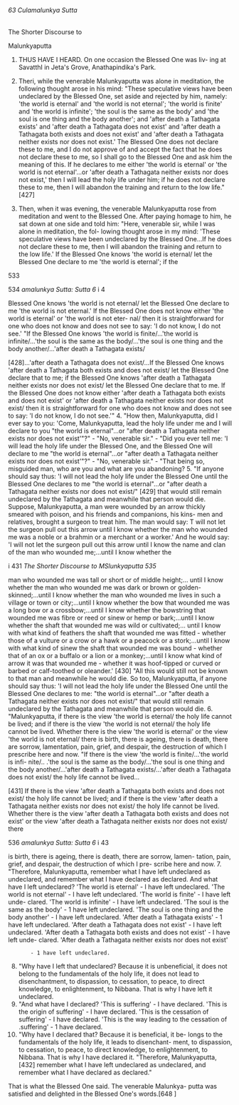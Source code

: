 ###### 63 Culamalunkya Sutta

 The Shorter Discourse to

 Malunkyaputta

1. THUS HAVE I HEARD. On one occasion the Blessed One was liv-
ing at SavatthI in Jeta's Grove, Anathapindika's Park.
2. Theri, while the venerable Malunkyaputta was alone in
meditation, the following thought arose in his mind:
"These speculative views have been undeclared by the
Blessed One, set aside and rejected by him, namely: 'the world
is eternal' and 'the world is not eternal'; 'the world is finite' and
'the world is infinite'; 'the soul is the same as the body' and 'the
soul is one thing and the body another'; and 'after death a
Tathagata exists' and 'after death a Tathagata does not exist'
and 'after death a Tathagata both exists and does not exist' and
'after death a Tathagata neither exists nor does not exist.' The
Blessed One does not declare these to me, and I do not approve
of and accept the fact that he does not declare these to me, so I
shall go to the Blessed One and ask him the meaning of this. If
he declares to me either 'the world is eternal' or 'the world is
not eternal'...or 'after death a Tathagata neither exists nor does
not exist,' then I will lead the holy life under him; if he does not
declare these to me, then I will abandon the training and return
to the low life." [427]

3. Then, when it was evening, the venerable Malunkyaputta
rose from meditation and went to the Blessed One. After paying
homage to him, he sat down at one side and told him:
"Here, venerable sir, while I was alone in meditation, the fol-
lowing thought arose in my mind: 'These speculative views
have been undeclared by the Blessed One...If he does not
declare these to me, then I will abandon the training and return
to the low life.' If the Blessed One knows 'the world is eternal/
let the Blessed One declare to me 'the world is eternal'; if the

533

534 _amalunkya Sutta: Sutta 6_ i 4

Blessed One knows 'the world is not eternal/ let the Blessed One
declare to me 'the world is not eternal.' If the Blessed One does
not know either 'the world is eternal' or 'the world is not eter-
nal/ then it is straightforward for one who does not know and
does not see to say: 'I do not know, I do not see.'
"If the Blessed One knows 'the world is finite/...'the world is
infinite/...'the soul is the same as the body/...'the soul is one
thing and the body another/...'after death a Tathagata exists/

[428]...'after death a Tathagata does not exist/...If the Blessed
One knows 'after death a Tathagata both exists and does not
exist/ let the Blessed One declare that to me; if the Blessed One
knows 'after death a Tathagata neither exists nor does not exist/
let the Blessed One declare that to me. If the Blessed One does
not know either 'after death a Tathagata both exists and does
not exist' or 'after death a Tathagata neither exists nor does not
exist/ then it is straightforward for one who does not know and
does not see to say: 'I do not know, I do not see.'"
4. "How then, Malunkyaputta, did I ever say to you: 'Come,
Malunkyaputta, lead the holy life under me and I will declare to
you "the world is eternal"...or "after death a Tathagata neither
exists nor does not exist'"?" - "No, venerable sir." - "Did you
ever tell me: 'I will lead the holy life under the Blessed One, and
the Blessed One will declare to me "the world is eternal"...or
"after death a Tathagata neither exists nor does not exist'"?" -
"No, venerable sir." - "That being so, misguided man, who are
you and what are you abandoning?
5. "If anyone should say thus: 'I will not lead the holy life
under the Blessed One until the Blessed One declares to me "the
world is eternal"...or "after death a Tathagata neither exists nor
does not exist/" [429] that would still remain undeclared by the
Tathagata and meanwhile that person would die. Suppose,
Malunkyaputta, a man were wounded by an arrow thickly
smeared with poison, and his friends and companions, his kins-
men and relatives, brought a surgeon to treat him. The man
would say: T will not let the surgeon pull out this arrow until I
know whether the man who wounded me was a noble or a
brahmin or a merchant or a worker.' And he would say: 'I will
not let the surgeon pull out this arrow until I know the name and
clan of the man who wounded me;...until I know whether the

i 431 _The Shorter Discourse to MSlunkyaputta 535_

man who wounded me was tall or short or of middle height;...
until I know whether the man who wounded me was dark or
brown or golden-skinned;...until I know whether the man who
wounded me lives in such a village or town or city;...until I
know whether the bow that wounded me was a long bow or a
crossbow;...until I know whether the bowstring that wounded
me was fibre or reed or sinew or hemp or bark;...until I know
whether the shaft that wounded me was wild or cultivated;...
until I know with what kind of feathers the shaft that wounded
me was fitted - whether those of a vulture or a crow or a hawk
or a peacock or a stork;...until I know with what kind of sinew
the shaft that wounded me was bound - whether that of an ox
or a buffalo or a lion or a monkey;...until I know what kind of
arrow it was that wounded me - whether it was hoof-tipped or
curved or barbed or calf-toothed or oleander.' [430]
"All this would still not be known to that man and meanwhile
he would die. So too, Malunkyaputta, if anyone should say thus:
'I will not lead the holy life under the Blessed One until the
Blessed One declares to me: "the world is eternal"...or "after
death a Tathagata neither exists nor does not exist/" that would
still remain undeclared by the Tathagata and meanwhile that
person would die.
6. "Malunkyaputta, if there is the view 'the world is eternal/
the holy life cannot be lived; and if there is the view 'the world
is not eternal/ the holy life cannot be lived. Whether there is the
view 'the world is eternal' or the view 'the world is not eternal/
there is birth, there is ageing, there is death, there are sorrow,
lamentation, pain, grief, and despair, the destruction of which I
prescribe here and now.
"If there is the view 'the world is finite/...'the world is infi-
nite/.. .'the soul is the same as the body/...'the soul is one thing
and the body another/...'after death a Tathagata exists/...'after
death a Tathagata does not exist/ the holy life cannot be lived...

[431] If there is the view 'after death a Tathagata both exists and
does not exist/ the holy life cannot be lived; and if there is the
view 'after death a Tathagata neither exists nor does not exist/
the holy life cannot be lived. Whether there is the view 'after
death a Tathagata both exists and does not exist' or the view
'after death a Tathagata neither exists nor does not exist/ there

536 _amalunkya Sutta: Sutta 6_ i 43

is birth, there is ageing, there is death, there are sorrow, lamen-
tation, pain, grief, and despair, the destruction of which I pre-
scribe here and now.
7. "Therefore, Malunkyaputta, remember what I have left
undeclared as undeclared, and remember what I have declared
as declared. And what have I left undeclared? 'The world is
eternal' - I have left undeclared. 'The world is not eternal' - I
have left undeclared. 'The world is finite' - I have left unde-
clared. 'The world is infinite' - I have left undeclared. 'The soul
is the same as the body' - 1 have left undeclared. 'The soul is one
thing and the body another' - I have left undeclared. 'After
death a Tathagata exists' - 1 have left undeclared. 'After death a
Tathagata does not exist' - I have left undeclared. 'After death a
Tathagata both exists and does not exist' - I have left unde-
clared. 'After death a Tathagata neither exists nor does not exist'

           - 1 have left undeclared.
8. "Why have I left that undeclared? Because it is unbeneficial,
it does not belong to the fundamentals of the holy life, it does
not lead to disenchantment, to dispassion, to cessation, to peace,
to direct knowledge, to enlightenment, to Nibbana. That is why
I have left it undeclared.
9. "And what have I declared? 'This is suffering' - I have
declared. 'This is the origin of suffering' - I have declared. 'This
is the cessation of suffering' - I have declared. 'This is the way
leading to the cessation of .suffering' - 1 have declared.
10. "Why have I declared that? Because it is beneficial, it be-
longs to the fundamentals of the holy life, it leads to disenchant-
ment, to dispassion, to cessation, to peace, to direct knowledge,
to enlightenment, to Nibbana. That is why I have declared it.
"Therefore, Malunkyaputta, [432] remember what I have left
undeclared as undeclared, and remember what I have declared
as declared."

That is what the Blessed One said. The venerable Malunkya-
putta was satisfied and delighted in the Blessed One's words.[648 ]
